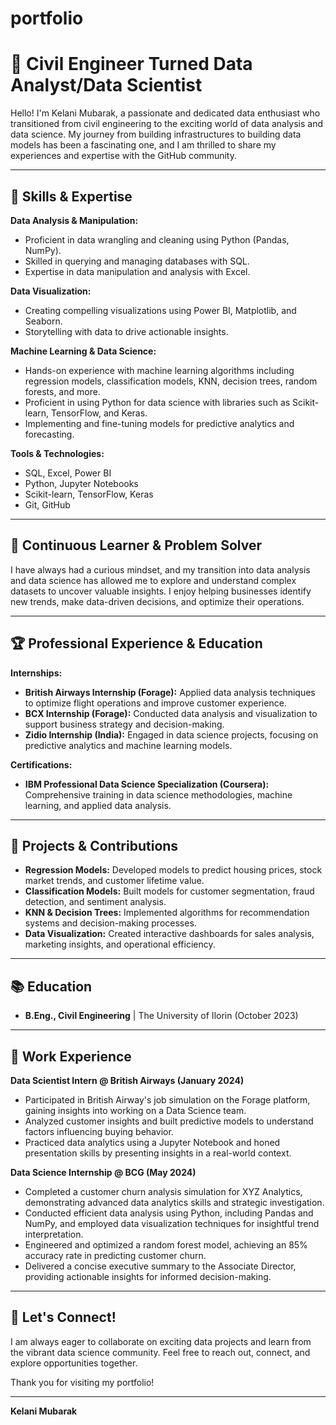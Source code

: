 # portfolio


# 👷 Civil Engineer Turned Data Analyst/Data Scientist

Hello! I'm Kelani Mubarak, a passionate and dedicated data enthusiast who transitioned from civil engineering to the exciting world of data analysis and data science. My journey from building infrastructures to building data models has been a fascinating one, and I am thrilled to share my experiences and expertise with the GitHub community.

---

## 🔧 Skills & Expertise

**Data Analysis & Manipulation:**
- Proficient in data wrangling and cleaning using Python (Pandas, NumPy).
- Skilled in querying and managing databases with SQL.
- Expertise in data manipulation and analysis with Excel.

**Data Visualization:**
- Creating compelling visualizations using Power BI, Matplotlib, and Seaborn.
- Storytelling with data to drive actionable insights.

**Machine Learning & Data Science:**
- Hands-on experience with machine learning algorithms including regression models, classification models, KNN, decision trees, random forests, and more.
- Proficient in using Python for data science with libraries such as Scikit-learn, TensorFlow, and Keras.
- Implementing and fine-tuning models for predictive analytics and forecasting.

**Tools & Technologies:**
- SQL, Excel, Power BI
- Python, Jupyter Notebooks
- Scikit-learn, TensorFlow, Keras
- Git, GitHub

---

## 🧠 Continuous Learner & Problem Solver

I have always had a curious mindset, and my transition into data analysis and data science has allowed me to explore and understand complex datasets to uncover valuable insights. I enjoy helping businesses identify new trends, make data-driven decisions, and optimize their operations.

---

## 🏆 Professional Experience & Education

**Internships:**
- **British Airways Internship (Forage):** Applied data analysis techniques to optimize flight operations and improve customer experience.
- **BCX Internship (Forage):** Conducted data analysis and visualization to support business strategy and decision-making.
- **Zidio Internship (India):** Engaged in data science projects, focusing on predictive analytics and machine learning models.

**Certifications:**
- **IBM Professional Data Science Specialization (Coursera):** Comprehensive training in data science methodologies, machine learning, and applied data analysis.

---

## 🚀 Projects & Contributions

- **Regression Models:** Developed models to predict housing prices, stock market trends, and customer lifetime value.
- **Classification Models:** Built models for customer segmentation, fraud detection, and sentiment analysis.
- **KNN & Decision Trees:** Implemented algorithms for recommendation systems and decision-making processes.
- **Data Visualization:** Created interactive dashboards for sales analysis, marketing insights, and operational efficiency.

---

## 📚 Education

- **B.Eng., Civil Engineering** | The University of Ilorin (October 2023)

---

## 🏢 Work Experience

**Data Scientist Intern @ British Airways (January 2024)**
- Participated in British Airway's job simulation on the Forage platform, gaining insights into working on a Data Science team.
- Analyzed customer insights and built predictive models to understand factors influencing buying behavior.
- Practiced data analytics using a Jupyter Notebook and honed presentation skills by presenting insights in a real-world context.

**Data Science Internship @ BCG (May 2024)**
- Completed a customer churn analysis simulation for XYZ Analytics, demonstrating advanced data analytics skills and strategic investigation.
- Conducted efficient data analysis using Python, including Pandas and NumPy, and employed data visualization techniques for insightful trend interpretation.
- Engineered and optimized a random forest model, achieving an 85% accuracy rate in predicting customer churn.
- Delivered a concise executive summary to the Associate Director, providing actionable insights for informed decision-making.

---

## 🌟 Let's Connect!

I am always eager to collaborate on exciting data projects and learn from the vibrant data science community. Feel free to reach out, connect, and explore opportunities together.

Thank you for visiting my portfolio!

---

**Kelani Mubarak**
